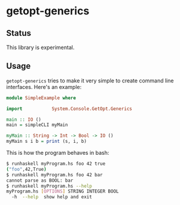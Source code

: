 # getopt-generics

## Status

This library is experimental.

## Usage

`getopt-generics` tries to make it very simple to create command line
interfaces. Here's an example:

<!--- ### Start "docs/SimpleExample.hs" (MarkDown Haskell) ### -->

``` haskell
module SimpleExample where

import           System.Console.GetOpt.Generics

main :: IO ()
main = simpleCLI myMain

myMain :: String -> Int -> Bool -> IO ()
myMain s i b = print (s, i, b)
```

<!--- ### End ### -->

This is how the program behaves in bash:

<!--- ### Start "docs/SimpleExample.bash-protocol" (MarkDown Bash) ### -->

``` bash
$ runhaskell myProgram.hs foo 42 true
("foo",42,True)
$ runhaskell myProgram.hs foo 42 bar
cannot parse as BOOL: bar
$ runhaskell myProgram.hs --help
myProgram.hs [OPTIONS] STRING INTEGER BOOL
  -h  --help  show help and exit
```

<!--- ### End ### -->
